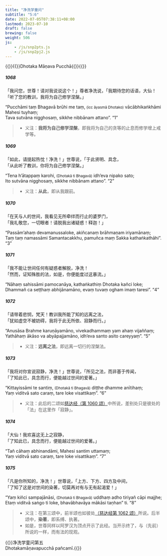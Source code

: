 ```yaml
---
title: "净洗学童问"
subtitle: "5:6"
date: 2022-07-05T07:38:11+08:00
lastmod: 2023-07-10
draft: false
brewing: false
weight: 506
js:
    - /js/snp2pts.js
    - /js/snp2pj2.js
---
```



{{<subtitle>}}{{<suttalink src="snp5.6">}}Dhotaka Māṇava Pucchā{{</suttalink>}}{{</subtitle>}}

##### 1068

「我问您，世尊！请对我说说这个！」尊者净洗说，「我期待您的话语，大仙！  
「听了您的教训，我将为自己修学涅槃。」

“Pucchāmi taṃ Bhagavā brūhi me taṃ, <small>(icc āyasmā Dhotako)</small> vācābhikaṅkhāmi Mahesi tuyhaṃ;  
Tava sutvāna nigghosaṃ, sikkhe nibbānam attano”. <q>1</q>

> - 义注：**我将为自己修学涅槃**，即我将为自己的贪等的止息而修学增上戒学等。

##### 1069

「如此，请提起热忱！净洗！」世尊说，「于此贤明、具念，  
「从此听了教训，你将为自己修学涅槃。」

“Tena h’ātappaṃ karohi, <small>(Dhotakā ti Bhagavā)</small> idh’eva nipako sato;  
Ito sutvāna nigghosaṃ, sikkhe nibbānam attano”. <q>2</q>

> - 义注：**从此**，即从我跟前。

##### 1070

「在天与人的世间，我看见无所牵绊而行止的婆罗门，  
「我礼敬您，一切眼者！请脱我出诸疑惑！释迦！」

“Passām’ahaṃ devamanussaloke, akiñcanaṃ brāhmaṇam iriyamānaṃ;  
Taṃ taṃ namassāmi Samantacakkhu, pamuñca maṃ Sakka kathaṅkathāhi”. <q>3</q>

##### 1071

「我不能让世间任何有疑惑者解脱，净洗！  
「然而，证知殊胜的法，如是，你便能度过这暴流。」

“Nāhaṃ sahissāmi pamocanāya, kathaṅkathiṃ Dhotaka kañci loke;  
Dhammañ ca seṭṭhaṃ abhijānamāno, evaṃ tuvaṃ ogham imaṃ taresi”. <q>4</q>

##### 1072

「请带着悲悯，梵天！教训我所能了知的远离之法，  
「犹如虚空不被妨碍，我将于此无所依、寂静而行。」

“Anusāsa Brahme karuṇāyamāno, vivekadhammaṃ yam ahaṃ vijaññaṃ;  
Yathāhaṃ ākāso va abyāpajjamāno, idh’eva santo asito careyyaṃ”. <q>5</q>

> - 义注：**远离之法**，即远离一切行的涅槃法。

##### 1073

「我将对你宣说寂静，净洗！」世尊说，「所见之法，而非基于传闻，  
「了知此已，具念而行，便能越过世间的爱著。」

“Kittayissāmi te santiṃ, <small>(Dhotakā ti Bhagavā)</small> diṭṭhe dhamme anītihaṃ;  
Yaṃ viditvā sato caraṃ, tare loke visattikaṃ”. <q>6</q>

> - 义注：此后的二颂如[慈达经（第 1060 颂）](../505/#1060)中所说，差别处只是彼处的「法」在这里作「寂静」。

##### 1074

「大仙！我欢喜这无上之寂静，  
「了知此已，具念而行，便能越过世间的爱著。」

“Tañ cāhaṃ abhinandāmi, Mahesi santim uttamaṃ;  
Yaṃ viditvā sato caraṃ, tare loke visattikaṃ”. <q>7</q>

##### 1075

「凡是你所知的，净洗！」世尊说，「上方、下方、四方及中间，  
「了知了这是对世间的染著，切莫再对有与无有起渴爱！」

“Yaṃ kiñci sampajānāsi, <small>(Dhotakā ti Bhagavā)</small> uddhaṃ adho tiriyañ cāpi majjhe;  
Etaṃ viditvā saṅgo ti loke, bhavābhavāya mākāsi taṇhan” ti. <q>8</q>

> - 义注：在第三颂中，前半颂也如彼处[（慈达经第 1062 颂）](../505/#1062)所说。后半颂中，**染著**，即系缚、执著。
> - 如是，世尊同样以阿罗汉为顶点开示了此经。当开示终了，与（先前）所说的一样，而有法的现观。


{{<eof>}}净洗学童问第五<br>Dhotakamāṇavapucchā pañcamī.{{</eof>}}